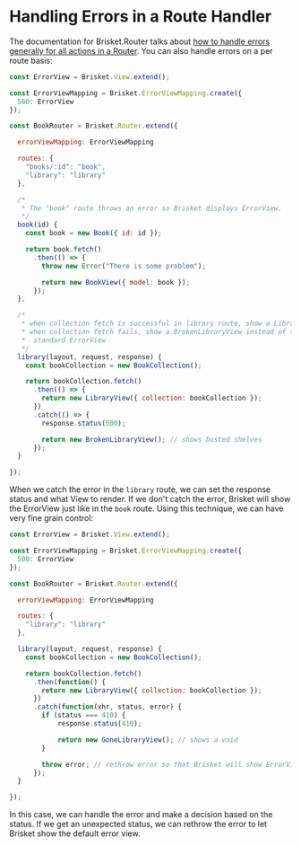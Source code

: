 Handling Errors in a Route Handler
========================

The documentation for Brisket.Router talks about [how to handle errors generally for all actions in a Router](https://github.com/bloomberg/brisket/blob/master/docs/brisket.router.md#handling-errors). You can also handle errors on a per route basis:

```js
const ErrorView = Brisket.View.extend();

const ErrorViewMapping = Brisket.ErrorViewMapping.create({
  500: ErrorView
});

const BookRouter = Brisket.Router.extend({

  errorViewMapping: ErrorViewMapping

  routes: {
    "books/:id": "book",
    "library": "library"
  },

  /*
   * The "book" route throws an error so Brisket displays ErrorView.
   */
  book(id) {
    const book = new Book({ id: id });

    return book.fetch()
      .then(() => {
        throw new Error("There is some problem");

        return new BookView({ model: book });
      });
  },

  /*
   * when collection fetch is successful in library route, show a LibraryView
   * when collection fetch fails, show a BrokenLibraryView instead of the
   *  standard ErrorView
   */
  library(layout, request, response) {
    const bookCollection = new BookCollection();

    return bookCollection.fetch()
      .then(() => {
        return new LibraryView({ collection: bookCollection });
      })
      .catch(() => {
        response.status(500);

        return new BrokenLibraryView(); // shows busted shelves
      });
  }

});
```

When we catch the error in the `library` route, we can set the response status and what View to render. If we don't catch the error, Brisket will show the ErrorView just like in the `book` route. Using this technique, we can have very fine grain control:

```js
const ErrorView = Brisket.View.extend();

const ErrorViewMapping = Brisket.ErrorViewMapping.create({
  500: ErrorView
});

const BookRouter = Brisket.Router.extend({

  errorViewMapping: ErrorViewMapping

  routes: {
    "library": "library"
  },

  library(layout, request, response) {
    const bookCollection = new BookCollection();

    return bookCollection.fetch()
      .then(function() {
        return new LibraryView({ collection: bookCollection });
      })
      .catch(function(xhr, status, error) {
        if (status === 410) {
            response.status(410);

            return new GoneLibraryView(); // shows a void
        }

        throw error; // rethrow error so that Brisket will show ErrorView
      });
  }

});
```

In this case, we can handle the error and make a decision based on the status. If we get an unexpected status, we can rethrow the error to let Brisket show the default error view.
